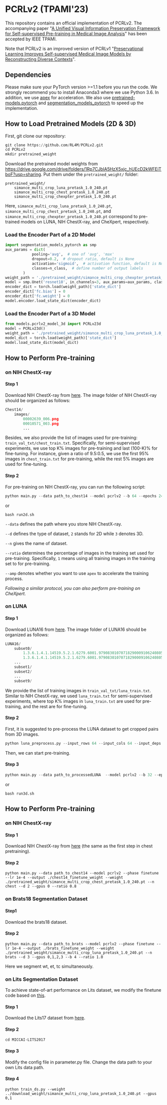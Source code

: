 # PCRLv2 (TPAMI'23)
This repository contains an official implementation of PCRLv2. The accompanying paper "[A Unified Visual Information Preservation Framework for Self-supervised Pre-training in Medical Image Analysis](https://arxiv.org/pdf/2301.00772.pdf)" has been accepted by IEEE TPAMI. 

Note that PCRLv2 is an improved version of PCRLv1 "[Preservational Learning Improves Self-supervised Medical Image Models by Reconstructing Diverse Contexts](https://arxiv.org/pdf/2109.04379.pdf)".

## Dependencies
Please make sure your PyTorch version >=1.1 before you run the code. We strongly recommend you to install Anaconda3 where we use Python 3.6. In addition, we use [apex](https://github.com/NVIDIA/apex) for acceleration. We also use [pretrained-models.pytorch](https://github.com/Cadene/pretrained-models.pytorch) and [segmentation_models_pytorch](https://github.com/qubvel/segmentation_models.pytorch) to speed up the implementation. 


## How to Load Pretrained Models (2D & 3D)
First, git clone our repository:
``` python
git clone https://github.com/RL4M/PCRLv2.git
cd PCRLv2
mkdir pretrained_weight
```

Download the pretrained model weights from https://drive.google.com/drive/folders/1Rp7CJblA5HzX5xjc_hUEcD2kWFEiTboF?usp=sharing. Put them under the ``pretrained_weight/`` folder:

```
pretrained_weight/
	simance_multi_crop_luna_pretask_1.0_240.pt
	simance_multi_crop_chest_pretask_1.0_240.pt
	simance_multi_crop_chexpter_pretask_1.0_240.pt
```
Here, ``simance_multi_crop_luna_pretask_1.0_240.pt``, ``simance_multi_crop_chest_pretask_1.0_240.pt``, and ``simance_multi_crop_chexpter_pretask_1.0_240.pt`` correspond to pre-trained models on LUNA, NIH ChestX-ray, and CheXpert, respectively.


### Load the Encoder Part of a 2D Model

```python
import segmentation_models_pytorch as smp
aux_params = dict(
            pooling='avg',  # one of 'avg', 'max'
            dropout=0.2,  # dropout ratio, default is None
            activation='sigmoid',  # activation function, default is None
            classes=n_class,  # define number of output labels
        )
weight_path = './pretrained_weight/simance_multi_crop_chexpter_pretask_1.0_240.pt'
model = smp.Unet('resnet18', in_channels=3, aux_params=aux_params, classes=1, encoder_weights=None)
encoder_dict = torch.load(weight_path)['state_dict']
encoder_dict['fc.bias'] = 0
encoder_dict['fc.weight'] = 0
model.encoder.load_state_dict(encoder_dict)
```

### Load the Encoder Part of a 3D Model

```python
from models.pcrlv2_model_3d import PCRLv23d
model = PCRLv23d()
weight_path = './pretrained_weight/simance_multi_crop_luna_pretask_1.0_240.pt'
model_dict = torch.load(weight_path)['state_dict']
model.load_state_dict(model_dict)
```

## How to Perform Pre-training

### on NIH ChestX-ray

#### **Step 1**

Download NIH ChestX-ray from [here](https://nihcc.app.box.com/v/ChestXray-NIHCC). The image folder of NIH ChestX-ray should be organized as follows:
``` python
Chest14/
	images/
		00002639_006.png
		00010571_003.png
		...
```

Besides, we also provide the list of images used for pre-training: ``train_val_txt/chest_train.txt``. Specifically, for semi-supervised experiments, we use top K% images for pre-training and last (100-K)% for fine-tuning. For instance, given a ratio of 9.5:0.5, we use the first 95% images in ``chest_train.txt`` for pre-training, while the rest 5% images are used for fine-tuning.


#### **Step 2**
For pre-training on NIH ChestX-ray, you can run the following script:
``` python
python main.py --data path_to_chest14 --model pcrlv2 --b 64 --epochs 240 --lr 1e-2 --output  saved_dir --n chest --d 2 --gpus 0,1,2,3 --ratio 1.0 --amp
```
or

```
bash run2d.sh
```

``--data`` defines the path where you store NIH ChestX-ray.

``--d`` defines the type of dataset, ``2`` stands for 2D while ``3`` denotes 3D.

``--n`` gives the name of dataset.

``--ratio`` determines the percentage of images in the training set used for pre-training. Specifically, ``1`` means using all training images in the training set to for pre-training.

`--amp` denotes whether you want to use ``apex`` to accelerate the training process.

*Following a similar protocol, you can also perform pre-training on CheXpert.*

### on LUNA

#### **Step 1**

Download LUNA16 from [here](https://luna16.grand-challenge.org/Download/). The image folder of LUNA16 should be organized as follows:
```python
LUNA16/
	subset0/   		   	
		1.3.6.1.4.1.14519.5.2.1.6279.6001.979083010707182900091062408058.raw
		1.3.6.1.4.1.14519.5.2.1.6279.6001.979083010707182900091062408058.mhd
  	...
	subset1/
	subset2/
	...
	subset9/
```

We provide the list of training images in ``train_val_txt/luna_train.txt``. Similar to NIH ChestX-ray, we used ``luna_train.txt`` for semi-supervised experiments, where top K% images in ``luna_train.txt`` are used for pre-training, and the rest are for fine-tuning.

#### **Step 2**
First, it is suggested to pre-process the LUNA dataset to get cropped pairs from 3D images.

``` python
python luna_preprocess.py --input_rows 64 --input_cols 64 --input_deps 32 --data path_to_LUNA --save path_to_processedLUNA
```

Then, we can start pre-training.
#### **Step 3**
``` python
python main.py --data path_to_processedLUNA  --model pcrlv2 --b 32 --epochs 240 --lr 1e-3 --output saved_dir  --n luna --d 3 --gpus 0,1,2,3 --ratio 1.0 --amp
```
or

```
bash run3d.sh
```



## How to Perform Pre-training

### on NIH ChestX-ray

#### Step 1

Download NIH ChestX-ray from [here](https://nihcc.app.box.com/v/ChestXray-NIHCC) (the same as the first step in chest pretraining).


#### Step 2

```
python main.py --data path_to_chest14 --model pcrlv2 --phase finetune --lr 1e-4 --output ./chest14_finetune_weight --weight ./pretrained_weight/simance_multi_crop_chest_pretask_1.0_240.pt --n chest --d 2 --gpus 0 --ratio 0.8
```



### on Brats18 Segmentation Dataset

#### Step1 

Download the brats18 dataset.

#### Step 2 

```
python main.py --data path_to_brats --model pcrlv2 --phase finetune --lr 1e-4 --output ./brats_finetune_weight --weight ./pretrained_weight/simance_multi_crop_luna_pretask_1.0_240.pt --n brats --d 3 --gpus 0,1,2,3 --b 4 --ratio 1.0
```

 Here we segment wt, et, tc simultaneously.

### on Lits Segmentation Dataset

To achieve state-of-art performance on Lits dataset, we modify the finetune code based on [this](https://github.com/assassint2017/MICCAI-LITS2017).

#### Step 1

Download the Lits17 dataset from [here](https://competitions.codalab.org/competitions/17094).

#### Step 2

```
cd MICCAI-LITS2017

```

#### Step 3

Modify the config file in parameter.py file. Change the data path to your own Lits data path.

#### Step 4

```
python train_ds.py --weight ../download_weight/simance_multi_crop_luna_pretask_1.0_240.pt --gpus 0,1
```

